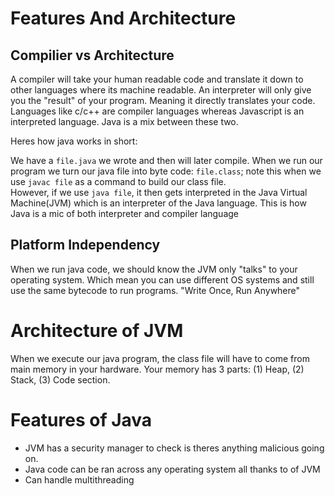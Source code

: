 # Features And Architecture

## Compilier vs Architecture
A compiler will take your human readable code and translate it down to other languages where its machine readable. An interpreter will only give you the "result" of your program. Meaning it directly translates your code. Languages like c/c++ are compiler languages whereas Javascript is an interpreted language. Java is a mix between these two. <br>

Heres how java works in short: 

We have a ```file.java```  we wrote and then will later compile. When we run our program we turn our java file into byte code: ```file.class```; note this when we use ```javac file``` as a command to build our class file.
<br>
However, if we use ```java file```, it then gets interpreted in the Java Virtual Machine(JVM) which is an interpreter of the Java language. This is how Java is a mic of both interpreter and compiler language

## Platform Independency
When we run java code, we should know the JVM only "talks" to your operating system. Which mean you can use different OS systems and still use the same bytecode to run programs. "Write Once, Run Anywhere"

# Architecture of JVM
When we execute our java program, the class file will have to come from main memory in your hardware. Your memory has 3 parts: (1) Heap, (2) Stack, (3) Code section.

# Features of Java
<ul>
    <li>JVM has a security manager to check is theres anything malicious going on.</li>
    <li>Java code can be ran across any operating system all thanks to of JVM</li>
    <li>Can handle multithreading</li>

</ul>

